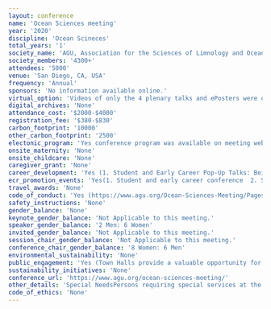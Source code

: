 ```yaml
---
layout: conference 
name: 'Ocean Sciences meeting'
year: '2020'
discipline: 'Ocean Scineces'
total_years: '1'
society_name: 'AGU, Association for the Sciences of Limnology and Oceanography, The Oceanography Society '
society_members: '4300+'
attendees: '5000'
venue: 'San Diego, CA, USA'
frequency: 'Annual'
sponsors: 'No information available online.'
virtual_option: 'Videos of only the 4 plenary talks and ePosters were optional (This is an optional feature for poster presenters to engage with attendees and discuss their ePoster before, during, and after the meeting. This is in addition to and NOT instead of the physical poster presentation in the Poster Hall.)'
digital_archives: 'None'
attendance_cost: '$2000-$4000'
registration_fee: '$380-$830'
carbon_footprint: '10000'
other_carbon_footprint: '2500'
electonic_program: 'Yes conference program was available on meeting website and mobile App.'
onsite_maternity: 'None'
onsite_childcare: 'None'
caregiver_grant: 'None'
career_development: 'Yes (1. Student and Early Career Pop-Up Talks: Being a scientist is more than working in the lab, office, or field. We all have experiences, talents, and stories to share, and Student and Early Career Pop-Up Talks are the chance for you to share yours. Student and early career participants will get to convey their ideas in a creative and approachable format and have a chance to display something beyond the traditional scientific talk. Students and early career scientists give 5 minute, TED-style presentation on an Earth and space science topic youre passionate about. 2018 Pop-Up Talks included singing/dancing your science, a mental health monologue, an overview of current political influence on scientific career prospects, and much more.This years Pop-Up Talks are encouraged to address the following theme: "For a resilient scientist and planet."   2. Career Center Theatre: Whether you are a student or early-mid career professional, if you are considering employment outside of academia, this interactive workshop will familiarize you with resume essentials. A resume is a marketing tool that communicates how your experiences and strengths demonstrate your alignment for a particular job. It is a way for you to emphasize your assets as a positive first impression. How do you highlight knowledge gained through courses and apply them to real work experience? What criteria is important to include and is there a specific order? How do I format my resume and phrase my skills so I stand out from the other applicants?  3. Telling Stories about Science and Ourselves: When we want to increase visibility and connect with others about science, we need to humanize science and scientists. One of the best ways of doing this is through telling stories—about our own journeys as well as about our science. This session will be a quick introduction to story structure and elements, the power of including emotion, and the benefits and challenges of sharing stories of ourselves as well as our work.   4. How to get Involved this Election Year: 2020 is a critical year to ensure that science is a key issue in elections—in local, state, and national races. From climate change to ocean policy to environmental health and more, so many critical policy issues depend on strong science input. You can help ensure that science is part of the conversation as candidates discuss their platforms in the coming months. Whether you aren’t sure if you are ready to talk to candidates, or are looking for new ways to get more involved, this session will guide you with a number of different opportunities and leave you with a clear set of options to get involved this election year.   5. Hashtag Science: Science Communication through Social Media: Social media, for all its faults, has allowed scientists much greater reach, across scientific disciplines and beyond, and has helped foster new dialogues and communities. This session will discuss the benefits and challenges of social media (and its different outlets), ways to effectively incorporate multimedia, and how to develop powerful messages and campaigns that can reach many audiences.   6. CV 101: Employment in academia is very competitive. Whether you seek a research or teaching position, you will need a Curriculum Vitae (CV) rather than a resume. A CV is a detailed record that communicates how your skills, knowledge, and experiences demonstrate your alignment for a particular job and higher education institution. Discuss the differences between writing a resume and writing a CV. How are CVs formatted? What skills should be detailed? How do you customize your CV so your presentations, publications, or honors/awards are featured?   7. Networking and Career Tips 101: Join this interactive workshop on the best tips and tricks for networking and career planning.   8. Messaging to Policymakers: Science communication is a valuable skill that enables you to make a difference in the world. Communicating effectively to policymakers is a particularly effective way to effect change, and is no harder than any other science communication, with a little knowledge and practice. If you want to share your science with your city council, state senators, or even Presidential candidates, the approach is the same. Come learn how to effectively message to policymakers at this workshop. While the focus will be on U.S. policymakers, many of these tools can be used in other countries and we encourage attendees from any location.  9. Interviews 101: Whether you are seeking employment in academia or industry, all students, graduates, and jobseekers can benefit from learning best tips and tricks for successful interviewing. An interview is a conversation where both parties need information about the other. Both sides must engage and exchange information for the interaction to be successful. A resume or CV will demonstrate your technical skills but the interview is your chance to highlight your non-technical skills. How do you highlight your strengths and competencies? Ho do I describe skills that I could improve? If I have limited experience, how do I demonstrate that I am still qualified and eager to learn?   10. Resumes 101: Whether you are a student or early-mid career professional, if you are considering employment outside of academia, this interactive workshop will familiarize you with resume essentials. A resume is a marketing tool that communicates how your experiences and strengths demonstrate your alignment for a particular job. It is a way for you to emphasize your assets as a positive first impression. How do you highlight knowledge gained through courses and apply them to real work experience? What criteria is important to include and is there a specific order? How do I format my resume and phrase my skills so I stand out from the other applicants?   11. Can We Talk? Difficult Conversations with Underrepresented People of Color about Diversifying STEM Fields: Interactive session focusing on Social Belonging and Allyship: In this 2-hour workshop, participants will learn about two important components to STEM retention for underrepresented people of color (UR-POC), sense of belonging and allyship. Through the use of film and various interactive exercises, participants will explore how to create and support belonging for diverse groups within institutional settings and how to be an ally to UR-POC. Allies will learn how to understand their role/s and how to better support UR-POC when they are confronted with various obstacles ranging from psycho-emotional situations to systemic.)'
ecr_promotion_events: 'Yes(1. Student and early career conference  2. Student and early career pop-up talks  3. Student Mixer, Early Career Mixer  4. Meet your agency program manager  5. Career Panel  6. Jam session 7. 5k fun run/walk  details here:https://www.agu.org/-/media/Files/OSM2020/OSM_2020_StudentEC_guide.pdf  8. Student Presentation Evaluation Program:The Student Presentation Evaluation Program (SPEP) allows student presenters to hone their presentation skills and receive valuable feedback from esteemed scientists. The program relies on anonymous volunteers who visit a student’s poster or oral presentation and engage them in order to help provide feedback about a student’s research and communication skills: https://www.agu.org/Ocean-Sciences-Meeting/Pages/Student-Presentation-Evaluation-Program)'
travel_awards: 'None'
code_of_conduct: 'Yes (https://www.agu.org/Ocean-Sciences-Meeting/Pages/Oceans-Code-of-Conduct)'
safety_instructions: 'None'
gender_balance: 'None'
keynote_gender_balance: 'Not Applicable to this meeting.'
speaker_gender_balance: '2 Men: 6 Women'
invited_gender_balance: 'Not Applicable to this meeting.'
session_chair_gender_balance: 'Not Applicable to this meeting.'
conference_chair_gender_balance: '8 Women: 6 Men'
environmental_sustainability: 'None'
public_engagement: 'Yes (Town Halls provide a valuable opportunity for government agencies, academic programs, special projects, and other focused interest groups to gather input from the broader marine sciences community that gathers at the Ocean Sciences Meeting. Town Halls are one hour in length and open to all meeting participants.)'
sustainability_initiatives: 'None'
conference_url: 'https://www.agu.org/ocean-sciences-meeting/'
other_details: 'Special NeedsPersons requiring special services at the conven-tion center (wheelchair-accessible transportation, sign interpreters, etc.) are asked to stop by the Ocean Sciences Meeting Services Booth in the Hall D Lobby. Please note that because requests were due as part of the registration process, on-site requests will be filled based on availability.'
code_of_ethics: 'None'
---
```

